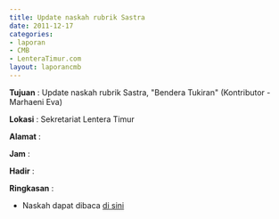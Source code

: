 ```yaml
---
title: Update naskah rubrik Sastra
date: 2011-12-17
categories:
- laporan
- CMB
- LenteraTimur.com
layout: laporancmb
---
```


**Tujuan** : Update naskah rubrik Sastra, "Bendera Tukiran" (Kontributor - Marhaeni Eva)

**Lokasi** : Sekretariat Lentera Timur

**Alamat** : 

**Jam** : 

**Hadir** :  

**Ringkasan** : 
* Naskah dapat dibaca [di sini](http://www.lenteratimur.com/2011/12/bendera-tukiran/)
